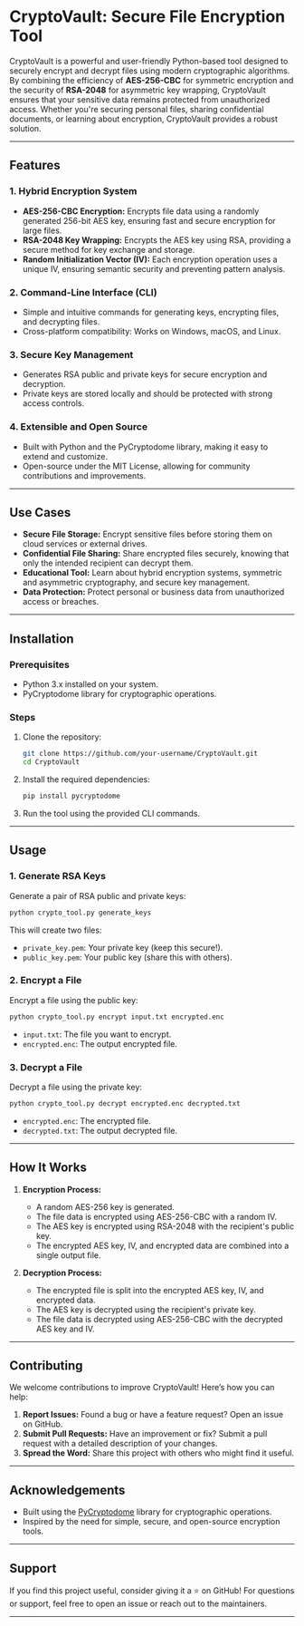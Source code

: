 # **CryptoVault: Secure File Encryption Tool**  

CryptoVault is a powerful and user-friendly Python-based tool designed to securely encrypt and decrypt files using modern cryptographic algorithms. By combining the efficiency of **AES-256-CBC** for symmetric encryption and the security of **RSA-2048** for asymmetric key wrapping, CryptoVault ensures that your sensitive data remains protected from unauthorized access. Whether you're securing personal files, sharing confidential documents, or learning about encryption, CryptoVault provides a robust solution.

---

## **Features**  

### **1. Hybrid Encryption System**
- **AES-256-CBC Encryption:** Encrypts file data using a randomly generated 256-bit AES key, ensuring fast and secure encryption for large files.
- **RSA-2048 Key Wrapping:** Encrypts the AES key using RSA, providing a secure method for key exchange and storage.
- **Random Initialization Vector (IV):** Each encryption operation uses a unique IV, ensuring semantic security and preventing pattern analysis.

### **2. Command-Line Interface (CLI)**
- Simple and intuitive commands for generating keys, encrypting files, and decrypting files.
- Cross-platform compatibility: Works on Windows, macOS, and Linux.

### **3. Secure Key Management**
- Generates RSA public and private keys for secure encryption and decryption.
- Private keys are stored locally and should be protected with strong access controls.

### **4. Extensible and Open Source**
- Built with Python and the PyCryptodome library, making it easy to extend and customize.
- Open-source under the MIT License, allowing for community contributions and improvements.

---

## **Use Cases**  

- **Secure File Storage:** Encrypt sensitive files before storing them on cloud services or external drives.
- **Confidential File Sharing:** Share encrypted files securely, knowing that only the intended recipient can decrypt them.
- **Educational Tool:** Learn about hybrid encryption systems, symmetric and asymmetric cryptography, and secure key management.
- **Data Protection:** Protect personal or business data from unauthorized access or breaches.

---

## **Installation**  

### **Prerequisites**
- Python 3.x installed on your system.
- PyCryptodome library for cryptographic operations.

### **Steps**
1. Clone the repository:
   ```bash
   git clone https://github.com/your-username/CryptoVault.git
   cd CryptoVault
   ```

2. Install the required dependencies:
   ```bash
   pip install pycryptodome
   ```

3. Run the tool using the provided CLI commands.

---

## **Usage**  

### **1. Generate RSA Keys**
Generate a pair of RSA public and private keys:
```bash
python crypto_tool.py generate_keys
```
This will create two files:
- `private_key.pem`: Your private key (keep this secure!).
- `public_key.pem`: Your public key (share this with others).

### **2. Encrypt a File**
Encrypt a file using the public key:
```bash
python crypto_tool.py encrypt input.txt encrypted.enc
```
- `input.txt`: The file you want to encrypt.
- `encrypted.enc`: The output encrypted file.

### **3. Decrypt a File**
Decrypt a file using the private key:
```bash
python crypto_tool.py decrypt encrypted.enc decrypted.txt
```
- `encrypted.enc`: The encrypted file.
- `decrypted.txt`: The output decrypted file.

---

## **How It Works**  

1. **Encryption Process:**
   - A random AES-256 key is generated.
   - The file data is encrypted using AES-256-CBC with a random IV.
   - The AES key is encrypted using RSA-2048 with the recipient's public key.
   - The encrypted AES key, IV, and encrypted data are combined into a single output file.

2. **Decryption Process:**
   - The encrypted file is split into the encrypted AES key, IV, and encrypted data.
   - The AES key is decrypted using the recipient's private key.
   - The file data is decrypted using AES-256-CBC with the decrypted AES key and IV.

---

## **Contributing**  

We welcome contributions to improve CryptoVault! Here’s how you can help:
1. **Report Issues:** Found a bug or have a feature request? Open an issue on GitHub.
2. **Submit Pull Requests:** Have an improvement or fix? Submit a pull request with a detailed description of your changes.
3. **Spread the Word:** Share this project with others who might find it useful.

---

## **Acknowledgements**  

- Built using the [PyCryptodome](https://pycryptodome.readthedocs.io/) library for cryptographic operations.
- Inspired by the need for simple, secure, and open-source encryption tools.

---

## **Support**  

If you find this project useful, consider giving it a ⭐️ on GitHub! For questions or support, feel free to open an issue or reach out to the maintainers.

---

